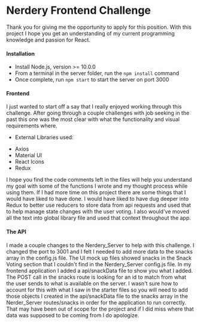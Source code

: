 # Nerdery Frontend Challenge

Thank you for giving me the opportunity to apply for this position. With this project I hope you get an understanding of my current programming knowledge and passion for React.

#### Installation

* Install Node.js, version >= 10.0.0
* From a terminal in the server folder, run the `npm install` command
* Once complete, run `npm start` to start the server on port 3000

#### Frontend

I just wanted to start off a say that I really enjoyed working through this challenge. After going through a couple challenges with job seeking in the past this one was the most clear with what the functionality and visual requirements where. 

* External Libraries used:
- Axios
- Material UI
- React Icons
- Redux

I hope you find the code comments left in the files will help you understand my goal with some of the functions I wrote and my thought process while using them. If I had more time on this project there are some things that I would have liked to have done. I would have liked to have dug deeper into Redux to better use reducers to store data from api requests and used that to help manage state changes with the user voting. I also would've moved all the text into global library file and used that context throughout the app.

#### The API

I made a couple changes to the Nerdery_Server to help with this challenge. I changed the port to 3001 and I felt I needed to add more data to the snacks array in the config.js file. The UI mock up files showed snacks in the Snack Voting section that I couldn't find in the Nerdery_Server config.js file. In my frontend application I added a api/snackData file to show you what I added. The POST call in the snacks route is looking for an id to match from what the user sends to what is available on the server. I wasn't sure how to account for this with what I saw in the starter files so you will need to add those objects I created in the api/snackData file to the snacks array in the Nerder_Server routes/snacks in order for the application to run correctly. That may have been out of scope for the project and if I did miss where that data was supposed to be coming from I do apologize.